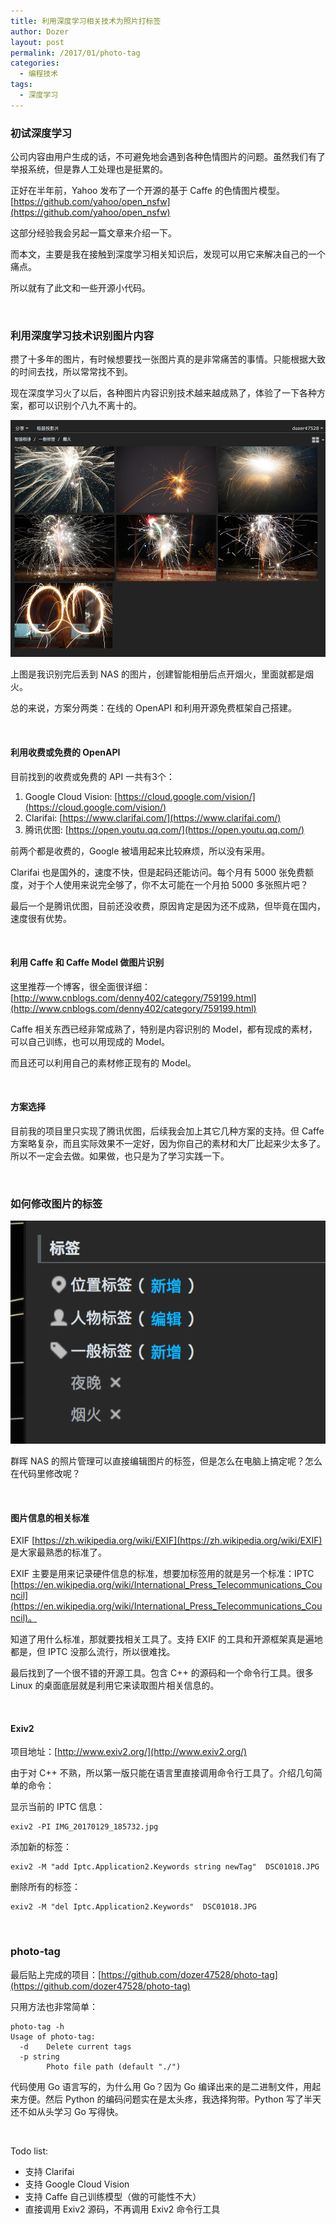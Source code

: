 ```yaml
---
title: 利用深度学习相关技术为照片打标签
author: Dozer
layout: post
permalink: /2017/01/photo-tag
categories:
  - 编程技术
tags:
  - 深度学习
---
```


### 初试深度学习

公司内容由用户生成的话，不可避免地会遇到各种色情图片的问题。虽然我们有了举报系统，但是靠人工处理也是挺累的。

正好在半年前，Yahoo 发布了一个开源的基于 Caffe 的色情图片模型。[https://github.com/yahoo/open_nsfw](https://github.com/yahoo/open_nsfw)

这部分经验我会另起一篇文章来介绍一下。

而本文，主要是我在接触到深度学习相关知识后，发现可以用它来解决自己的一个痛点。

所以就有了此文和一些开源小代码。

<!--more-->

&nbsp;

### 利用深度学习技术识别图片内容

攒了十多年的图片，有时候想要找一张图片真的是非常痛苦的事情。只能根据大致的时间去找，所以常常找不到。

现在深度学习火了以后，各种图片内容识别技术越来越成熟了，体验了一下各种方案，都可以识别个八九不离十的。

![firework](/uploads/2017/01/firework.png)

上图是我识别完后丢到 NAS 的图片，创建智能相册后点开烟火，里面就都是烟火。

总的来说，方案分两类：在线的 OpenAPI 和利用开源免费框架自己搭建。

&nbsp;

#### 利用收费或免费的 OpenAPI

目前找到的收费或免费的 API 一共有3个：

1. Google Cloud Vision: [https://cloud.google.com/vision/](https://cloud.google.com/vision/)
2. Clarifai: [https://www.clarifai.com/](https://www.clarifai.com/)
3. 腾讯优图: [https://open.youtu.qq.com/](https://open.youtu.qq.com/)

前两个都是收费的，Google 被墙用起来比较麻烦，所以没有采用。

Clarifai 也是国外的，速度不快，但是起码还能访问。每个月有 5000 张免费额度，对于个人使用来说完全够了，你不太可能在一个月拍 5000 多张照片吧？

最后一个是腾讯优图，目前还没收费，原因肯定是因为还不成熟，但毕竟在国内，速度很有优势。

&nbsp;

#### 利用 Caffe 和 Caffe Model 做图片识别

这里推荐一个博客，很全面很详细：[http://www.cnblogs.com/denny402/category/759199.html](http://www.cnblogs.com/denny402/category/759199.html)

Caffe 相关东西已经非常成熟了，特别是内容识别的 Model，都有现成的素材，可以自己训练，也可以用现成的 Model。

而且还可以利用自己的素材修正现有的 Model。

&nbsp;

#### 方案选择

目前我的项目里只实现了腾讯优图，后续我会加上其它几种方案的支持。但 Caffe 方案略复杂，而且实际效果不一定好，因为你自己的素材和大厂比起来少太多了。所以不一定会去做。如果做，也只是为了学习实践一下。

&nbsp;

### 如何修改图片的标签

![keywords](/uploads/2017/01/keywords.png)

群晖 NAS 的照片管理可以直接编辑图片的标签，但是怎么在电脑上搞定呢？怎么在代码里修改呢？

&nbsp;

#### 图片信息的相关标准

EXIF [https://zh.wikipedia.org/wiki/EXIF](https://zh.wikipedia.org/wiki/EXIF) 是大家最熟悉的标准了。

EXIF 主要是用来记录硬件信息的标准，想要加标签用的就是另一个标准：IPTC [https://en.wikipedia.org/wiki/International_Press_Telecommunications_Council](https://en.wikipedia.org/wiki/International_Press_Telecommunications_Council)。

知道了用什么标准，那就要找相关工具了。支持 EXIF 的工具和开源框架真是遍地都是，但 IPTC 没那么流行，所以很难找。

最后找到了一个很不错的开源工具。包含 C++ 的源码和一个命令行工具。很多 Linux 的桌面底层就是利用它来读取图片相关信息的。

&nbsp;

#### Exiv2

项目地址：[http://www.exiv2.org/](http://www.exiv2.org/)

由于对 C++ 不熟，所以第一版只能在语言里直接调用命令行工具了。介绍几句简单的命令：

显示当前的 IPTC 信息：

````
exiv2 -PI IMG_20170129_185732.jpg
````

添加新的标签：

````
exiv2 -M "add Iptc.Application2.Keywords string newTag"  DSC01018.JPG
````

删除所有的标签：

````
exiv2 -M "del Iptc.Application2.Keywords"  DSC01018.JPG
````

&nbsp;

### photo-tag

最后贴上完成的项目：[https://github.com/dozer47528/photo-tag](https://github.com/dozer47528/photo-tag)

只用方法也非常简单：

````
photo-tag -h
Usage of photo-tag:
  -d	Delete current tags
  -p string
    	Photo file path (default "./")
````

代码使用 Go 语言写的，为什么用 Go？因为 Go 编译出来的是二进制文件，用起来方便。然后 Python 的编码问题实在是太头疼，我选择狗带。Python 写了半天还不如从头学习 Go 写得快。

&nbsp;

Todo list:

- 支持 Clarifai
- 支持 Google Cloud Vision
- 支持 Caffe 自己训练模型（做的可能性不大）
- 直接调用 Exiv2 源码，不再调用 Exiv2 命令行工具
